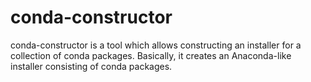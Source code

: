 conda-constructor
=================

conda-constructor is a tool which allows constructing an installer for
a collection of conda packages.  Basically, it creates an Anaconda-like
installer consisting of conda packages.
